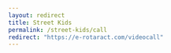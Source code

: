 ```yaml
---
layout: redirect
title: Street Kids
permalink: /street-kids/call
redirect: "https://e-rotaract.com/videocall"
---
```


<!-- e-Rotaract https://univ-grenoble-alpes-fr.zoom.us/j/94889136636?pwd=RFJ5ckdXYmN4RUdsS1REbjgwVlZwZz09 -->

<!-- Teams (Patrick's): "https://teams.microsoft.com/l/meetup-join/19%3ameeting_NmZhY2IxN2ItMDBmMy00MmJkLTkzMjUtM2ZmZjZiODZhY2Iy%40thread.v2/0?context=%7b%22Tid%22%3a%2210b27fbb-2909-4427-9338-f6028e9ba589%22%2c%22Oid%22%3a%22480d9d5d-32e0-4665-878a-07d3762102cd%22%7d" -->


<!-- https://www.google.com/url?q=https://teams.microsoft.com/l/meetup-join/19%253ameeting_NmZhY2IxN2ItMDBmMy00MmJkLTkzMjUtM2ZmZjZiODZhY2Iy%2540thread.v2/0?context%3D%257b%2522Tid%2522%253a%252210b27fbb-2909-4427-9338-f6028e9ba589%2522%252c%2522Oid%2522%253a%2522480d9d5d-32e0-4665-878a-07d3762102cd%2522%257d&sa=D&source=calendar&usd=2&usg=AOvVaw3hc8JwMSA8fSA-3et4ccMG -->
